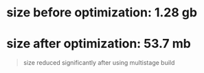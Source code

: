 # size before optimization: 1.28 gb

# size after optimization: 53.7 mb

> size reduced significantly after using multistage build 
